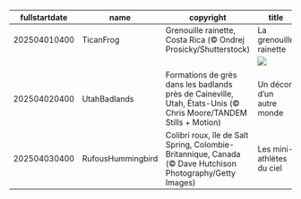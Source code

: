 |fullstartdate|name|copyright|title|image|
|--|--|--|--|--|
202504010400|TicanFrog|Grenouille rainette, Costa Rica (© Ondrej Prosicky/Shutterstock)|La grenouille rainette|![](/fr-CA/2025/04/202504010400TicanFrog.jpg)|
||||![](/fr-CA/2025/04/.jpg)|
202504020400|UtahBadlands|Formations de grès dans les badlands près de Caineville, Utah, États-Unis (© Chris Moore/TANDEM Stills + Motion)|Un décor d’un autre monde|![](/fr-CA/2025/04/202504020400UtahBadlands.jpg)|
202504030400|RufousHummingbird|Colibri roux, île de Salt Spring, Colombie-Britannique, Canada (© Dave Hutchison Photography/Getty Images)|Les mini-athlètes du ciel|![](/fr-CA/2025/04/202504030400RufousHummingbird.jpg)|
